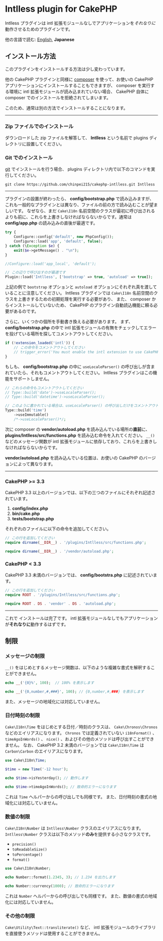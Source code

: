 # Intlless plugin for CakePHP

Intlless プラグインは intl 拡張モジュールなしでアプリケーションを*それなりに*動作させるためのプラグインです。

他の言語で読む: [English](README.md), **Japanese**

## インストール方法

このプラグインをインストールする方法は少し変わっています。

他の CakePHP プラグインと同様に [composer](http://getcomposer.org) を使って、お使いの CakePHP アプリケーションにインストールすることもできますが、
composer を実行する環境に intl 拡張モジュールが読み込まれていない場合、 CakePHP 自体に composer でのインストールを拒絶されてしまいます。

このため、通常は別の方法でインストールすることになります。

----
### Zip ファイルでのインストール
ダウンロードした zip ファイルを解答して、 **Intlless** という名前で plugins ディレクトリに設置してください。

### Git でのインストール
[git](https://git-scm.com/) でインストールを行う場合、 plugins ディレクトリ内で以下のコマンドを実行してください。

```
git clone https://github.com/chinpei215/cakephp-intlless.git Intlless
```
----

プラグインの設置が終わったら、 **config/bootstrap.php** で読み込みますが、これも一般的なプラグインとは異なり、ファイルの前の方で読み込むことが望ましいです。
なぜなら、まだ `Cake\I18n` 名前空間のクラスが最初に呼び出されるよりも前に、これらを上書きしなければならないからです。通常は **config/app.php** の読み込みの直後が最適です。

```php
try {
    Configure::config('default', new PhpConfig());
    Configure::load('app', 'default', false);
} catch (\Exception $e) {
    exit($e->getMessage() . "\n");
}

//Configure::load('app_local', 'default');

// この辺りで呼び出すのが最適です
Plugin::load('Intlless', ['bootstrap' => true, 'autoload' => true]);
```
上記の例で `bootstrap` オプションと `autoload` オプションにそれぞれ真を渡していることに注意してください。
Intlless プラグインでは `Cake\I18n` 名前空間のクラスを上書きするための初期処理を実行する必要があり、
また、 composer からインストールしていないため、 CakePHP のプラグイン自動読込機能に頼る必要があるのです。

さらに、いくつかの個所を手動書き換える必要があります。
まず、 **config/bootstrap.php** の中で intl 拡張モジュールの有無をチェックしてエラーを投げている場所を探してコメントアウトしてください。

```php
if (!extension_loaded('intl')) {
    // この命令をコメントアウトしてください
    // trigger_error('You must enable the intl extension to use CakePHP.', E_USER_ERROR);
}
```

もしも、 **config/bootstrap.php** の中に `useLocaleParser()` の呼び出しが含まれていたら、それもコメントアウトしてください。
Intlless プラグインはこの機能をサポートしません。

```php
// これらの命令もコメントアウトしてください
// Type::build('date')->useLocaleParser();
// Type::build('datetime')->useLocaleParser();

// このように書かれている場合は、useLocaleParser() の呼び出しだけをコメントアウトしてください。
Type::build('time')
    ->useImmutable()
    /*->useLocaleParser()*/;
```

次に composer の **vendor/autoload.php** を読み込んでいる場所の**直前**に、 **plugins/Intlless/src/functions.php** を読み込む命令を入れてください。
`__()` などのメッセージ関数が intl 拡張モジュールに依存しており、これらを上書きしなければならないからです。

**vendor/autoload.php** を読み込んでいる位置は、お使いの CakePHP のバージョンによって異なります。

----
### CakePHP >= 3.3

CakePHP 3.3 以上のバージョンでは、以下の三つのファイルにそれぞれ記述されています。

1. **config/index.php**
2. **bin/cake.php**
3. **tests/bootstrap.php**

それぞれのファイルに以下の命令を追加してください。

```php
// この行を追加してください
require dirname(__DIR__) . '/plugins/Intlless/src/functions.php';

require dirname(__DIR__) . '/vendor/autoload.php';
```

### CakePHP &lt; 3.3

CakePHP 3.3 未満のバージョンでは、 **config/bootstra.php** に記述されています。

```php
// この行を追加してください
require ROOT . '/plugins/Intlless/src/functions.php';

require ROOT . DS . 'vendor' . DS . 'autoload.php';
```
----

これで インストールは完了です。 intl 拡張モジュールなしでもアプリケーションが**それなりに**動作するはずです。

## 制限

### メッセージの制限

`__()` をはじめとするメッセージ関数は、以下のような複雑な書式を解釈することができません。

```php
echo __('{0}%', 100);  // 100% を表示します

echo __('{0,number,#,###}', 100); // {0,number,#,###} を表示します
```

また、メッセージの地域化には対応していません。

### 日付時刻の制限

`Cake\I18n\Time` をはじめとする日付／時刻のクラスは、 `Cake\Chronos\Chronos` などのエイリアスになります。
`Chronos` では定義されていない `i18nFormat()` 、 `timeAgoInWords()` 、 `nice()` 、およびその他のメソッドは呼び出すことができません。
なお、 CakePHP 3.2 未満のバージョンでは `Cake\I18n\Time` は `Carbon\Carbon` のエイリアスになります。

```php
use Cake\I18n\Time;

$time = new Time('-12 hour');

echo $time->isYesterday(); // 動作します

echo $time->timeAgoInWords(); // 致命的エラーになります
```

これは `Time` ヘルパーからの呼び出しでも同様です。
また、日付時刻の書式の地域化には対応していません。

### 数値の制限

`Cake\I18n\Number` は `Intlless\Number` クラスのエイリアスになります。
`Intlless\Number` クラスは以下のメソッド**のみ**を提供する小さなクラスです。

- `precision()`
- `toReadableSize()`
- `toPercentage()`
- `format()`

```php
use Cake\I18n\Number;

echo Number::format(1.2345, 3); // 1.234 を出力します

echo Number::currency(1000); // 致命的エラーになります
```

これは `Number` ヘルパーからの呼び出しでも同様です。
また、数値の書式の地域化には対応していません。

### その他の制限

`Cake\Utility\Text::transliterate()` など、 intl 拡張モジュールのライブラリを直接使うメソッドは使用することができません。
